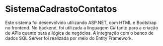 # SistemaCadrastoContatos
Este sistema foi desenvolvido utilizando ASP.NET, com HTML e Bootstrap no frontend. No backend, foi utilizada a linguagem C# tanto para a criação de APIs quanto para a lógica de negócios. A integração com o banco de dados SQL Server foi realizada por meio do Entity Framework.
